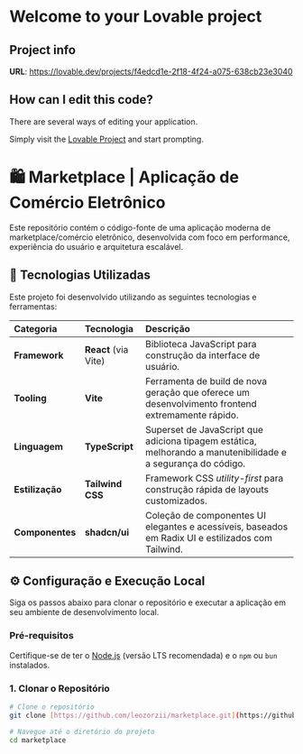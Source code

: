 # Welcome to your Lovable project

## Project info

**URL**: https://lovable.dev/projects/f4edcd1e-2f18-4f24-a075-638cb23e3040

## How can I edit this code?

There are several ways of editing your application.

Simply visit the [Lovable Project](https://lovable.dev/projects/f4edcd1e-2f18-4f24-a075-638cb23e3040) and start prompting.

# 🛍️ Marketplace | Aplicação de Comércio Eletrônico

Este repositório contém o código-fonte de uma aplicação moderna de marketplace/comércio eletrônico, desenvolvida com foco em performance, experiência do usuário e arquitetura escalável.

## 🚀 Tecnologias Utilizadas

Este projeto foi desenvolvido utilizando as seguintes tecnologias e ferramentas:

| Categoria | Tecnologia | Descrição |
| :--- | :--- | :--- |
| **Framework** | **React** (via Vite) | Biblioteca JavaScript para construção da interface de usuário. |
| **Tooling** | **Vite** | Ferramenta de build de nova geração que oferece um desenvolvimento frontend extremamente rápido. |
| **Linguagem** | **TypeScript** | Superset de JavaScript que adiciona tipagem estática, melhorando a manutenibilidade e a segurança do código. |
| **Estilização** | **Tailwind CSS** | Framework CSS *utility-first* para construção rápida de layouts customizados. |
| **Componentes** | **shadcn/ui** | Coleção de componentes UI elegantes e acessíveis, baseados em Radix UI e estilizados com Tailwind. |

## ⚙️ Configuração e Execução Local

Siga os passos abaixo para clonar o repositório e executar a aplicação em seu ambiente de desenvolvimento local.

### Pré-requisitos

Certifique-se de ter o [Node.js](https://nodejs.org/pt-br/) (versão LTS recomendada) e o `npm` ou `bun` instalados.

### 1. Clonar o Repositório

```bash
# Clone o repositório
git clone [https://github.com/leozorzii/marketplace.git](https://github.com/leozorzii/marketplace.git)

# Navegue até o diretório do projeto
cd marketplace
